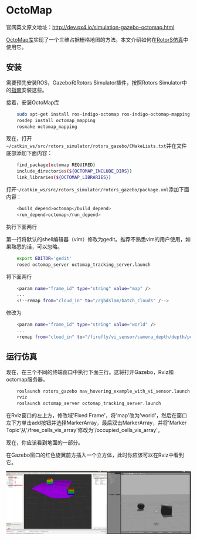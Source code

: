 # OctoMap

官网英文原文地址：http://dev.px4.io/simulation-gazebo-octomap.html

[OctoMap库](http://octomap.github.io/)实现了一个三维占据栅格地图的方法。本文介绍如何在[RotorS仿真](https://github.com/ethz-asl/rotors_simulator/wiki/RotorS-Simulator)中使用它。

## 安装

需要预先安装ROS，Gazebo和Rotors Simulator插件，按照Rotors Simulator中的[指南](https://github.com/ethz-asl/rotors_simulator)安装这些。

接着，安装OctoMap库
<div class="host-code"></div>

```sh
	sudo apt-get install ros-indigo-octomap ros-indigo-octomap-mapping
	rosdep install octomap_mapping
	rosmake octomap_mapping
```

现在，打开`~/catkin_ws/src/rotors_simulator/rotors_gazebo/CMakeLists.txt`并在文件底部添加下面内容：
<div class="host-code"></div>

```sh
	find_package(octomap REQUIRED)
	include_directories(${OCTOMAP_INCLUDE_DIRS})
	link_libraries(${OCTOMAP_LIBRARIES})
```

打开`~/catkin_ws/src/rotors_simulator/rotors_gazebo/package.xml`添加下面内容：
<div class="host-code"></div>

```sh
	<build_depend>octomap</build_depend>
	<run_depend>octomap</run_depend>
```

执行下面两行
<aside class="note">
第一行将默认的shell编辑器（vim）修改为gedit。推荐不熟悉vim的用户使用，如果熟悉的话，可以忽略。
</aside>

<div class="host-code"></div>

```sh
	export EDITOR='gedit'
	rosed octomap_server octomap_tracking_server.launch
```

将下面两行
<div class="host-code"></div>

```sh
	<param name="frame_id" type="string" value="map" />	
	...
	<!--remap from="cloud_in" to="/rgbdslam/batch_clouds" /-->
```

<div class="host-code"></div>
修改为

```sh
	<param name="frame_id" type="string" value="world" />	
	...
	<remap from="cloud_in" to="/firefly/vi_sensor/camera_depth/depth/points" />
```



## 运行仿真

现在，在三个不同的终端窗口中执行下面三行。这将打开Gazebo，Rviz和octomap服务器。

<div class="host-code"></div>

```sh
	roslaunch rotors_gazebo mav_hovering_example_with_vi_sensor.launch  mav_name:=firefly
	rviz
	roslaunch octomap_server octomap_tracking_server.launch
```

在Rviz窗口的左上方，修改域'Fixed Frame'，将'map'改为'world'，然后在窗口左下方单击add按钮并选择MarkerArray，最后双击MarkerArray，并将'Marker Topic'从'/free_cells_vis_array'修改为'/occupied_cells_vis_array'。

现在，你应该看到地面的一部分。

在Gazebo窗口的红色旋翼前方插入一个立方体，此时你应该可以在Rviz中看到它。

![octo](../pictures/sim/octomap.png)

